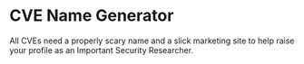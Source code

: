 # CVE Name Generator

All CVEs need a properly scary name and a slick marketing site to help raise your profile as an Important Security Researcher.
